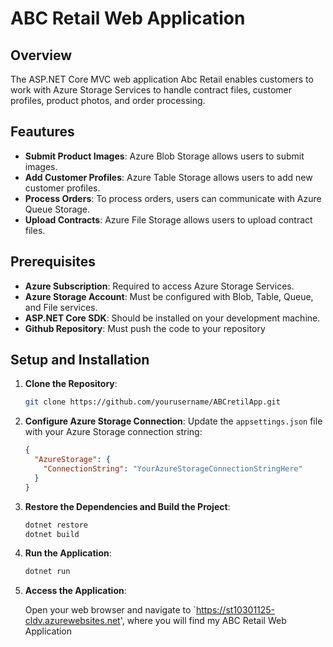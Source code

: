 # ABC Retail Web Application

## Overview 

The ASP.NET Core MVC web application Abc Retail enables customers to work with Azure Storage 
Services to handle contract files, customer profiles, product photos, and order processing.

## Feautures

- **Submit Product Images**: Azure Blob Storage allows users to submit images.
- **Add Customer Profiles**: Azure Table Storage allows users to add new customer profiles.
- **Process Orders**: To process orders, users can communicate with Azure Queue Storage.
- **Upload Contracts**: Azure File Storage allows users to upload contract files.

## Prerequisites

- **Azure Subscription**: Required to access Azure Storage Services.
- **Azure Storage Account**: Must be configured with Blob, Table, Queue, and File services.
- **ASP.NET Core SDK**: Should be installed on your development machine.
- **Github Repository**: Must push the code to your repository

## Setup and Installation

1. **Clone the Repository**:

   ```bash
   git clone https://github.com/yourusername/ABCretilApp.git
   ```

2. **Configure Azure Storage Connection**:
   Update the `appsettings.json` file with your Azure Storage connection string:

   ```json
   {
     "AzureStorage": {
       "ConnectionString": "YourAzureStorageConnectionStringHere"
     }
   }
   ```
3. **Restore the Dependencies and Build the Project**:

   ```bash
   dotnet restore
   dotnet build
   ```

4. **Run the Application**:

   ```bash
   dotnet run
   ```

5. **Access the Application**:

   Open your web browser and navigate to `https://st10301125-cldv.azurewebsites.net', where you will find my ABC Retail Web Application 
